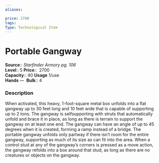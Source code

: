 ```yaml
---
aliases: 

price: 2700
tags: 
Type: Technological Item
---
```


# Portable Gangway

**Source**:: _Starfinder Armory pg. 106_  
**Level**:: 5
**Price**::  2700  
**Capacity**:: 40 **Usage** 1/use  
**Hands** — 
**Bulk**:: 4

### Description

When activated, this heavy, 1-foot-square metal box unfolds into a flat gangway up to 30 feet long and 10 feet wide that is capable of supporting up to 2 tons. The gangway is selfsupporting with struts that automatically unfold and brace it in place, as long as there is terrain to support the gangway on at least one end. The gangway can have an angle of up to 45 degrees when it is created, forming a ramp instead of a bridge. The portable gangway unfolds only partway if there isn’t room for the entire gangway, supporting as much of its size as can fit into the area. When a control stud at any of the gangway’s corners is pressed as a move action, the gangway refolds into a box around that stud, as long as there are no creatures or objects on the gangway.
